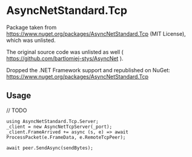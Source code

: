 # AsyncNetStandard.Tcp

Package taken from https://www.nuget.org/packages/AsyncNetStandard.Tcp (MIT License), which was unlisted.

The original source code was unlisted as well ( https://github.com/bartlomiej-stys/AsyncNet ).

Dropped the .NET Framework support and republished on NuGet: https://www.nuget.org/packages/AsyncNetStandard.Tcp

## Usage
// TODO

```
using AsyncNetStandard.Tcp.Server;
_client = new AsyncNetTcpServer(_port);
_client.FrameArrived += async (s, e) => await ProcessPacket(e.FrameData, e.RemoteTcpPeer);

await peer.SendAsync(sendBytes);
```